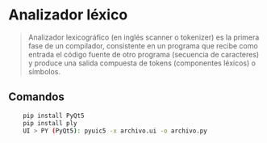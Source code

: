 
# Analizador léxico

> Analizador lexicográfico (en inglés scanner o tokenizer) es la primera fase de un compilador, consistente en un programa que recibe como entrada el código fuente de otro programa (secuencia de caracteres) y produce una salida compuesta de tokens (componentes léxicos) o símbolos.


## Comandos

```bash
    pip install PyQt5
    pip install ply
    UI > PY (PyQt5): pyuic5 -x archivo.ui -o archivo.py
```
